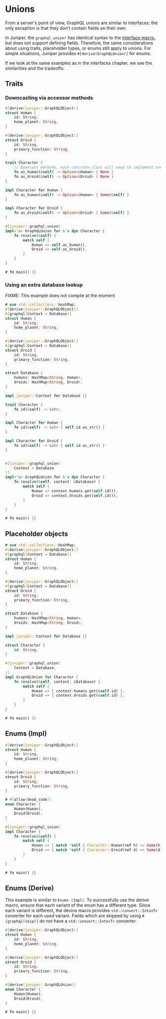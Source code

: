 # Unions

From a server's point of view, GraphQL unions are similar to interfaces: the
only exception is that they don't contain fields on their own.

In Juniper, the `graphql_union!` has identical syntax to the
[interface macro](interfaces.md), but does not support defining
fields. Therefore, the same considerations about using traits,
placeholder types, or enums still apply to unions. For simple
situations, Juniper provides `#[derive(GraphQLUnion)]` for enums.

If we look at the same examples as in the interfaces chapter, we see the
similarities and the tradeoffs:

## Traits

### Downcasting via accessor methods

```rust
#[derive(juniper::GraphQLObject)]
struct Human {
    id: String,
    home_planet: String,
}

#[derive(juniper::GraphQLObject)]
struct Droid {
    id: String,
    primary_function: String,
}

trait Character {
    // Downcast methods, each concrete class will need to implement one of these
    fn as_human(&self) -> Option<&Human> { None }
    fn as_droid(&self) -> Option<&Droid> { None }
}

impl Character for Human {
    fn as_human(&self) -> Option<&Human> { Some(&self) }
}

impl Character for Droid {
    fn as_droid(&self) -> Option<&Droid> { Some(&self) }
}

#[juniper::graphql_union]
impl<'a> GraphQLUnion for &'a dyn Character {
    fn resolve(&self) {
        match self {
            Human => self.as_human(),
            Droid => self.as_droid(),
        }
    }
}

# fn main() {}
```

### Using an extra database lookup

FIXME: This example does not compile at the moment

```rust
# use std::collections::HashMap;
#[derive(juniper::GraphQLObject)]
#[graphql(Context = Database)]
struct Human {
    id: String,
    home_planet: String,
}

#[derive(juniper::GraphQLObject)]
#[graphql(Context = Database)]
struct Droid {
    id: String,
    primary_function: String,
}

struct Database {
    humans: HashMap<String, Human>,
    droids: HashMap<String, Droid>,
}

impl juniper::Context for Database {}

trait Character {
    fn id(&self) -> &str;
}

impl Character for Human {
    fn id(&self) -> &str { self.id.as_str() }
}

impl Character for Droid {
    fn id(&self) -> &str { self.id.as_str() }
}


#[juniper::graphql_union(
    Context = Database
)]
impl<'a> GraphQLUnion for &'a dyn Character {
    fn resolve(&self, context: &Database) {
        match self {
            Human => context.humans.get(self.id()),
            Droid => context.droids.get(self.id()),
        }
    }
}

# fn main() {}
```

## Placeholder objects

```rust
# use std::collections::HashMap;
#[derive(juniper::GraphQLObject)]
#[graphql(Context = Database)]
struct Human {
    id: String,
    home_planet: String,
}

#[derive(juniper::GraphQLObject)]
#[graphql(Context = Database)]
struct Droid {
    id: String,
    primary_function: String,
}

struct Database {
    humans: HashMap<String, Human>,
    droids: HashMap<String, Droid>,
}

impl juniper::Context for Database {}

struct Character {
    id: String,
}

#[juniper::graphql_union(
    Context = Database,
)]
impl GraphQLUnion for Character {
    fn resolve(&self, context: &Database) {
        match self {
            Human => { context.humans.get(&self.id) },
            Droid => { context.droids.get(&self.id) },
        }
    }
}

# fn main() {}
```

## Enums (Impl)

```rust
#[derive(juniper::GraphQLObject)]
struct Human {
    id: String,
    home_planet: String,
}

#[derive(juniper::GraphQLObject)]
struct Droid {
    id: String,
    primary_function: String,
}

# #[allow(dead_code)]
enum Character {
    Human(Human),
    Droid(Droid),
}

#[juniper::graphql_union]
impl Character {
    fn resolve(&self) {
        match self {
            Human => { match *self { Character::Human(ref h) => Some(h), _ => None } },
            Droid => { match *self { Character::Droid(ref d) => Some(d), _ => None } },
        }
    }
}

# fn main() {}
```

## Enums (Derive)

This example is similar to `Enums (Impl)`. To successfully use the
derive macro, ensure that each variant of the enum has a different
type. Since each variant is different, the device macro provides
`std::convert::Into<T>` converter for each _used_ variant. Fields
which are skipped by using `#[graphql(skip)]` do not have a
`std::convert::Into<T>` converter.

```rust
#[derive(juniper::GraphQLObject)]
struct Human {
    id: String,
    home_planet: String,
}

#[derive(juniper::GraphQLObject)]
struct Droid {
    id: String,
    primary_function: String,
}

#[derive(juniper::GraphQLUnion)]
enum Character {
    Human(Human),
    Droid(Droid),
}

# fn main() {}
```

